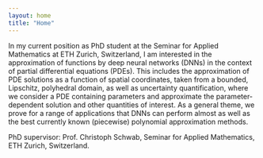 ```yaml
---
layout: home
title: "Home"
---
```


In my current position as PhD student at the Seminar for Applied Mathematics at ETH Zurich, Switzerland, I am interested in the approximation of functions by deep neural networks (DNNs) in the context of partial differential equations (PDEs). This includes the approximation of PDE solutions as a function of spatial coordinates, taken from a bounded, Lipschitz, polyhedral domain, as well as uncertainty quantification, where we consider a PDE containing parameters and approximate the parameter-dependent solution and other quantities of interest. As a general theme, we prove for a range of applications that DNNs can perform almost as well as the best currently known (piecewise) polynomial approximation methods.

PhD supervisor: Prof. Christoph Schwab, Seminar for Applied Mathematics, ETH Zurich, Switzerland.
